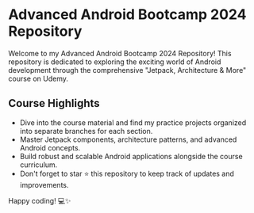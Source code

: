 # Advanced Android Bootcamp 2024 Repository

Welcome to my Advanced Android Bootcamp 2024 Repository! This repository is dedicated to exploring the exciting world of Android development through the comprehensive "Jetpack, Architecture & More" course on Udemy.

## Course Highlights
- Dive into the course material and find my practice projects organized into separate branches for each section.
- Master Jetpack components, architecture patterns, and advanced Android concepts.
- Build robust and scalable Android applications alongside the course curriculum.
- Don't forget to star ⭐ this repository to keep track of updates and improvements.

Happy coding! 💻✨
